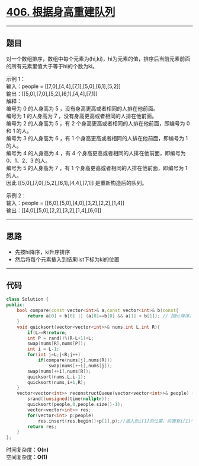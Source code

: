 # [406. 根据身高重建队列](https://leetcode.cn/problems/queue-reconstruction-by-height/)

---

## 题目

对一个数组排序，数组中每个元素为(hi,ki)，hi为元素的值，排序后当前元素前面的所有元素里值大于等于hi的个数为ki。

示例 1：  
输入：people = [[7,0],[4,4],[7,1],[5,0],[6,1],[5,2]]  
输出：[[5,0],[7,0],[5,2],[6,1],[4,4],[7,1]]  
解释：  
编号为 0 的人身高为 5 ，没有身高更高或者相同的人排在他前面。  
编号为 1 的人身高为 7 ，没有身高更高或者相同的人排在他前面。  
编号为 2 的人身高为 5 ，有 2 个身高更高或者相同的人排在他前面，即编号为 0 和 1 的人。  
编号为 3 的人身高为 6 ，有 1 个身高更高或者相同的人排在他前面，即编号为 1 的人。  
编号为 4 的人身高为 4 ，有 4 个身高更高或者相同的人排在他前面，即编号为 0、1、2、3 的人。  
编号为 5 的人身高为 7 ，有 1 个身高更高或者相同的人排在他前面，即编号为 1 的人。  
因此 [[5,0],[7,0],[5,2],[6,1],[4,4],[7,1]] 是重新构造后的队列。  

示例 2：  
输入：people = [[6,0],[5,0],[4,0],[3,2],[2,2],[1,4]]  
输出：[[4,0],[5,0],[2,2],[3,2],[1,4],[6,0]]  

---

## 思路

- 先按hi降序，ki升序排序
- 然后将每个元素插入到结果list下标为ki的位置

---

## 代码

```C++
class Solution {
public:
    bool compare(const vector<int>& a,const vector<int>& b)const{
        return a[0] > b[0] || (a[0]==b[0] && a[1] < b[1]); // 按hi降序，ki升序排序
    }
    void quicksort(vector<vector<int>>& nums,int L,int R){
        if(L>=R)return;
        int P = rand()%(R-L+1)+L;
        swap(nums[R],nums[P]);
        int i = L-1;
        for(int j=L;j<R;j++)
            if(compare(nums[j],nums[R]))
                swap(nums[++i],nums[j]);
        swap(nums[++i],nums[R]);
        quicksort(nums,L,i-1);
        quicksort(nums,i+1,R);
    }
    vector<vector<int>> reconstructQueue(vector<vector<int>>& people) {
        srand((unsigned)time(nullptr));
        quicksort(people,0,people.size()-1);
        vector<vector<int>> res;
        for(vector<int> p:people)
            res.insert(res.begin()+p[1],p);//插入到i[1]的位置，前面有i[1]个人高于i，且后面再插入的人不会影响i的正确性，因为都比i矮
        return res;
    }
};
```

时间复杂度：**O(n)**  
空间复杂度：**O(1)**
